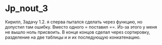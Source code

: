 # Jp_nout_3
Кирилл, Задачу 1.2. я сперва пытался сделать через функцию, но допустил там ошибку. Вместо одного = поставил ==. Из-за этого у меня не вышло ноль присвоить. В конце концов сделал  через сортировку, разделение на две таблицы и и их последующую конкатенацию. 
